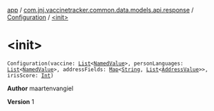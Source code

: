 [app](../../index.md) / [com.jnj.vaccinetracker.common.data.models.api.response](../index.md) / [Configuration](index.md) / [&lt;init&gt;](./-init-.md)

# &lt;init&gt;

`Configuration(vaccine: `[`List`](https://kotlinlang.org/api/latest/jvm/stdlib/kotlin.collections/-list/index.html)`<`[`NamedValue`](../-named-value/index.md)`>, personLanguages: `[`List`](https://kotlinlang.org/api/latest/jvm/stdlib/kotlin.collections/-list/index.html)`<`[`NamedValue`](../-named-value/index.md)`>, addressFields: `[`Map`](https://kotlinlang.org/api/latest/jvm/stdlib/kotlin.collections/-map/index.html)`<`[`String`](https://kotlinlang.org/api/latest/jvm/stdlib/kotlin/-string/index.html)`, `[`List`](https://kotlinlang.org/api/latest/jvm/stdlib/kotlin.collections/-list/index.html)`<`[`AddressValue`](../-address-value/index.md)`>>, irisScore: `[`Int`](https://kotlinlang.org/api/latest/jvm/stdlib/kotlin/-int/index.html)`)`

**Author**
maartenvangiel

**Version**
1

